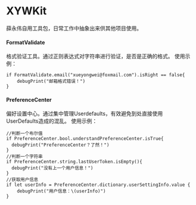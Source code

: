 # XYWKit
薛永伟自用工具包，日常工作中抽象出来供其他项目使用。

#### FormatValidate
格式验证工具。通过正则表达式对字符串进行验证，是否是正确的格式。
使用示例：
```
if FormatValidate.email("xueyongwei@foxmail.com").isRight == false{
    debugPrint("邮箱格式错误！")
}
```
#### PreferenceCenter
偏好设置中心。通过集中管理Userdefaults，有效避免到处直接使用UserDefaults造成的混乱。
使用示例：
```
//判断一个布尔值
if PreferenceCenter.bool.understandPreferenceCenter.isTrue{
  debugPrint("PreferenceCenter？了然！")
}
//判断一个字符串
if PreferenceCenter.string.lastUserToken.isEmpty(){
  debugPrint("没有上一个用户信息！")
}
//获取用户信息
if let userInfo = PreferenceCenter.dictionary.userSettingInfo.value {
    debugPrint("用户信息：\(userInfo)")
}
```
